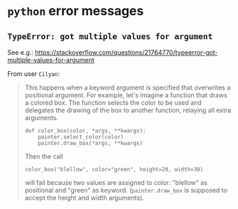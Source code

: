 # `python` error messages


## `TypeError: got multiple values for argument`

See e.g.:
https://stackoverflow.com/questions/21764770/typeerror-got-multiple-values-for-argument

From user `Cilyan`:

> This happens when a keyword argument is specified that overwrites a positional argument. For
> example, let's imagine a function that draws a colored box. The function selects the color to be
> used and delegates the drawing of the box to another function, relaying all extra arguments.
>
> ~~~~
> def color_box(color, *args, **kwargs):
>     painter.select_color(color)
>     painter.draw_box(*args, **kwargs)
> ~~~~
>
> Then the call
> ~~~~
> color_box("blellow", color="green", height=20, width=30)
> ~~~~
>
> will fail because two values are assigned to color: "blellow" as positional and "green" as
> keyword. (`painter.draw_box` is supposed to accept the height and width arguments).
